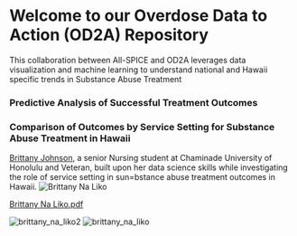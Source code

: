 # Welcome to our Overdose Data to Action (OD2A) Repository

This collaboration between All-SPICE and OD2A leverages data visualization and machine learning to understand national and Hawaii specific trends in Substance Abuse Treatment

### Predictive Analysis of Successful Treatment Outcomes


### Comparison of Outcomes by Service Setting for Substance Abuse Treatment in Hawaii

[Brittany Johnson](https://github.com/Brittanysas), a senior Nursing student at Chaminade University of Honolulu and Veteran, built upon her data science skills while investigating the role of service setting in sun=bstance abuse treatment outcomes in Hawaii. 
![Brittany Na Liko](https://github.com/NSF-ALL-SPICE-Alliance/CDC-Treatment-ML/assets/76076246/d7f37bba-880f-4f47-8aa1-830d741936a2)

[Brittany Na Liko.pdf](https://github.com/NSF-ALL-SPICE-Alliance/CDC-Treatment-ML/files/15070157/Brittany.Na.Liko.pdf)

![brittany_na_liko2](https://github.com/NSF-ALL-SPICE-Alliance/CDC-Treatment-ML/assets/76076246/e1079de0-c6e9-4214-9076-d06ecf031c7a)
![brittany_na_liko](https://github.com/NSF-ALL-SPICE-Alliance/CDC-Treatment-ML/assets/76076246/65c446f2-8fb0-4ab8-a33b-968ad20ce571)
